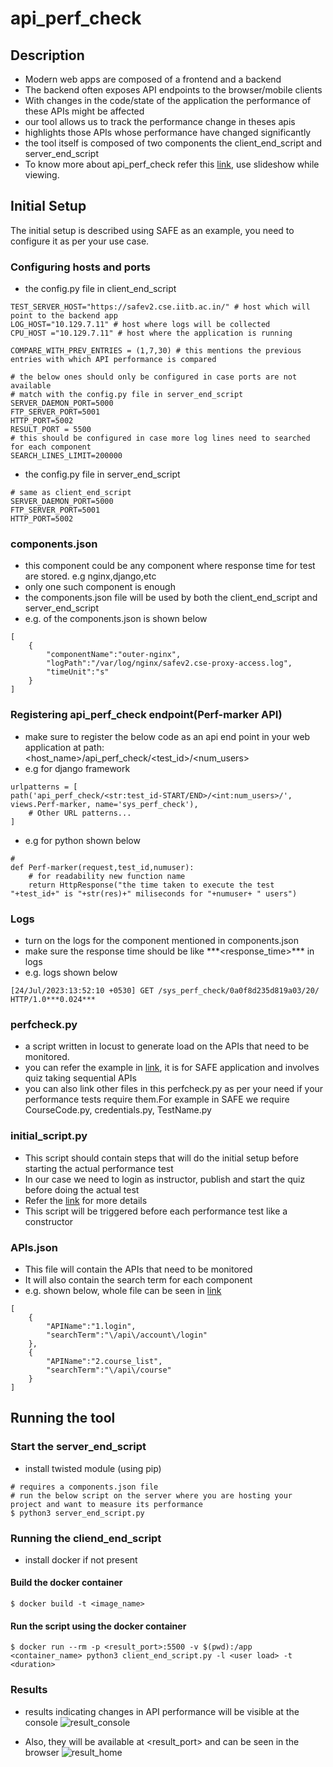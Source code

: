 # api_perf_check
## Description
* Modern web apps are composed of a frontend and a backend
* The backend often exposes API endpoints to the browser/mobile clients
* With changes in the code/state of the application the performance of these APIs might be affected
* our tool allows us to track the performance change in theses apis
* highlights those APIs whose performance have changed significantly
* the tool itself is composed of two components the client_end_script and server_end_script
* To know more about api_perf_check refer this [link](https://docs.google.com/presentation/d/1hnvUVQksRVndZLaLrwU7ARQDaklXixan/edit?usp=sharing&ouid=113201880241968556669&rtpof=true&sd=true  "api_perf_check"), use slideshow while viewing.

## Initial Setup
The initial setup is described using SAFE as an example, you need to configure it as per your use case.
### Configuring hosts and ports

* the config.py file in client_end_script
```
TEST_SERVER_HOST="https://safev2.cse.iitb.ac.in/" # host which will point to the backend app 
LOG_HOST="10.129.7.11" # host where logs will be collected
CPU_HOST ="10.129.7.11" # host where the application is running

COMPARE_WITH_PREV_ENTRIES = (1,7,30) # this mentions the previous entries with which API performance is compared

# the below ones should only be configured in case ports are not available
# match with the config.py file in server_end_script
SERVER_DAEMON_PORT=5000
FTP_SERVER_PORT=5001
HTTP_PORT=5002 
RESULT_PORT = 5500
# this should be configured in case more log lines need to searched for each component
SEARCH_LINES_LIMIT=200000
```

* the config.py file in server_end_script
```
# same as client_end_script
SERVER_DAEMON_PORT=5000
FTP_SERVER_PORT=5001
HTTP_PORT=5002
```

### components.json
* this component could be any component where response time for test are stored. e.g nginx,django,etc
* only one such component is enough
* the components.json file will be used by both the client_end_script and server_end_script
* e.g. of the components.json is shown below
```
[
    {
        "componentName":"outer-nginx",
        "logPath":"/var/log/nginx/safev2.cse-proxy-access.log",
        "timeUnit":"s"
    }
]
```
### Registering api_perf_check endpoint(Perf-marker API)
* make sure to register the below code as an api end point in your web application at path: <host_name>/api_perf_check/<test_id>/<num_users>
* e.g for django framework
```
urlpatterns = [
path('api_perf_check/<str:test_id-START/END>/<int:num_users>/', views.Perf-marker, name='sys_perf_check'),
    # Other URL patterns...
]
```
* e.g for python shown below
```
# 
def Perf-marker(request,test_id,numuser):
    # for readability new function name
    return HttpResponse("the time taken to execute the test "+test_id+" is "+str(res)+" miliseconds for "+numuser+ " users")
```

### Logs
* turn on the logs for the component mentioned in components.json
* make sure the response time should be like \*\*\*<response_time>\*\*\* in logs
* e.g. logs shown below
```
[24/Jul/2023:13:52:10 +0530] GET /sys_perf_check/0a0f8d235d819a03/20/ HTTP/1.0***0.024***
```

### perfcheck.py
* a script written in locust to generate load on the APIs that need to be monitored.
* you can refer the example in [link](client_end_script/perfcheck.py), it is for SAFE application and involves quiz taking sequential APIs
* you can also link other files in this perfcheck.py as per your need if your performance tests require them.For example in SAFE we require CourseCode.py, credentials.py, TestName.py 

### initial_script.py
* This script should contain steps that will do the initial setup before starting the actual performance test
* In our case we need to login as instructor, publish and start the quiz before doing the actual test
* Refer the [link](client_end_script/initial_script.py) for more details
* This script will be triggered before each performance test like a constructor

### APIs.json
* This file will contain the APIs that need to be monitored
* It will also contain the search term for each component
* e.g. shown below, whole file can be seen in [link](client_end_script/APIs.json)
```
[
    {
        "APIName":"1.login",
        "searchTerm":"\/api\/account\/login"
    },
    {
        "APIName":"2.course_list",
        "searchTerm":"\/api\/course"
    }
]
```


## Running the tool
### Start the server_end_script
* install twisted module (using pip)

```
# requires a components.json file
# run the below script on the server where you are hosting your project and want to measure its performance
$ python3 server_end_script.py
```

### Running the cliend_end_script
* install docker if not present
#### Build the docker container
```
$ docker build -t <image_name>
```

#### Run the script using the docker container
```
$ docker run --rm -p <result_port>:5500 -v $(pwd):/app <container_name> python3 client_end_script.py -l <user load> -t <duration>
```

### Results
* results indicating changes in API performance will be visible at the console
![result_console](resources/result_console.png "result console")

* Also, they will be available at <result_port> and can be seen in the browser
![result_home](resources/result_home_apc.png "result homepage")
